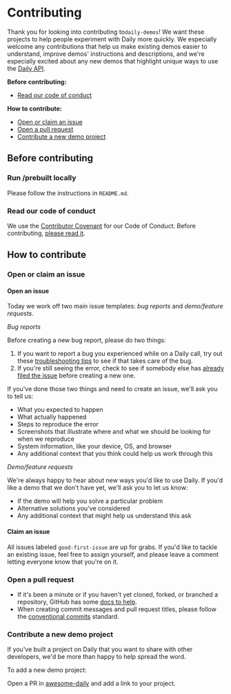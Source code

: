# Contributing

Thank you for looking into contributing to`daily-demos`! We want these projects to help people experiment with Daily more quickly. We especially welcome any contributions that help us make existing demos easier to understand, improve demos' instructions and descriptions, and we're especially excited about any new demos that highlight unique ways to use the [Daily API](https://docs.daily.co/reference).

**Before contributing:**

- [Read our code of conduct](#read-our-code-of-conduct)

**How to contribute:**

- [Open or claim an issue](#open-or-claim-an-issue)
- [Open a pull request](#open-a-pull-request)
- [Contribute a new demo project](#contribute-a-new-demo-project)

## Before contributing

### Run /prebuilt locally

Please follow the instructions in `README.md`.

### Read our code of conduct

We use the [Contributor Covenant](https://www.contributor-covenant.org/) for our Code of Conduct. Before contributing, [please read it](CODE_OF_CONDUCT.md).

## How to contribute

### Open or claim an issue

#### Open an issue

Today we work off two main issue templates: _bug reports_ and _demo/feature requests_.

_Bug reports_

Before creating a new bug report, please do two things:

1. If you want to report a bug you experienced while on a Daily call, try out these [troubleshooting tips](https://help.daily.co/en/articles/2303117-top-troubleshooting-tips) to see if that takes care of the bug.
2. If you're still seeing the error, check to see if somebody else has [already filed the issue](https://github.com/daily-demos/examples/issues) before creating a new one.

If you've done those two things and need to create an issue, we'll ask you to tell us:

- What you expected to happen
- What actually happened
- Steps to reproduce the error
- Screenshots that illustrate where and what we should be looking for when we reproduce
- System information, like your device, OS, and browser
- Any additional context that you think could help us work through this

_Demo/feature requests_

We're always happy to hear about new ways you'd like to use Daily. If you'd like a demo that we don't have yet, we'll ask you to let us know:

- If the demo will help you solve a particular problem
- Alternative solutions you've considered
- Any additional context that might help us understand this ask

#### Claim an issue

All issues labeled `good-first-issue` are up for grabs. If you'd like to tackle an existing issue, feel free to assign yourself, and please leave a comment letting everyone know that you're on it.

### Open a pull request

- If it's been a minute or if you haven't yet cloned, forked, or branched a repository, GitHub has some [docs to help](https://docs.github.com/en/github/collaborating-with-issues-and-pull-requests).
- When creating commit messages and pull request titles, please follow the [conventional commits](https://www.conventionalcommits.org/en/v1.0.0/) standard.

### Contribute a new demo project

If you've built a project on Daily that you want to share with other developers, we'd be more than happy to help spread the word.

To add a new demo project:

Open a PR in [awesome-daily](#) and add a link to your project.
